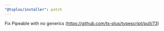 ```yaml
---
"@tsplus/installer": patch
---
```


Fix Pipeable with no generics (https://github.com/ts-plus/typescript/pull/73)
